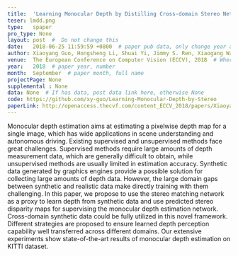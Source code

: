 ```yaml
---
title:  'Learning Monocular Depth by Distilling Cross-domain Stereo Networks'  #  Paper title, covered by ''
teser: lmdd.png
type:   spaper
pro_type: None
layout: post  #  Do not change this
date:   2018-06-25 11:59:59 +0800  # paper pub data, only change year and month according to this format
author: Xiaoyang Guo, Hongsheng Li, Shuai Yi, Jimmy S. Ren, Xiaogang Wang  # authors information
venue:  The European Conference on Computer Vision (ECCV), 2018  # Where it be, ICCV and CVPR remove IEEE Conference on,
year:   2018  # paper year, number
month:  September  # paper month, full name
projectPage: None
supplemental : None
data: None  # If has data, post data link here, otherwise None
code: https://github.com/xy-guo/Learning-Monocular-Depth-by-Stereo
paperLink: http://openaccess.thecvf.com/content_ECCV_2018/papers/Xiaoyang_Guo_Learning_Monocular_Depth_ECCV_2018_paper.pdf  # post paper pdf link here
---
```


Monocular depth estimation aims at estimating a pixelwise depth map for a single image, which has wide applications in scene understanding and autonomous driving. Existing supervised and unsupervised methods face great challenges. Supervised methods require large amounts of depth measurement data, which are generally difficult to obtain, while unsupervised methods are usually limited in estimation accuracy. Synthetic data generated by graphics engines provide a possible solution for collecting large amounts of depth data. However, the large domain gaps between synthetic and realistic data make directly training with them challenging. In this paper, we propose to use the stereo matching network as a proxy to learn depth from synthetic data and use predicted stereo disparity maps for supervising the monocular depth estimation network. Cross-domain synthetic data could be fully utilized in this novel framework. Different strategies are proposed to ensure learned depth perception capability well transferred across different domains. Our extensive experiments show state-of-the-art results of monocular depth estimation on KITTI dataset.


